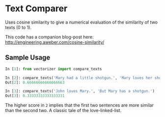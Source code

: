 Text Comparer
=============

Uses cosine similarity to give a numerical evaluation of the similarity of two
texts (0 to 1).

This code has a companion blog-post here:
http://engineering.aweber.com/cosine-similarity/

Sample Usage
------------
```python
In [1]: from vectorizer import compare_texts

In [2]: compare_texts('Mary had a little shotgun.', 'Mary loves her shotgun')
Out[2]: 0.66666666666666663

In [3]: compare_texts('John loves Mary.', 'But Mary has a shotgun.')
Out[3]: 0.33333333333333331
```

The higher score in `2` implies that the first two sentences are more similar
than the second two.  A classic tale of the love-linked-list.
